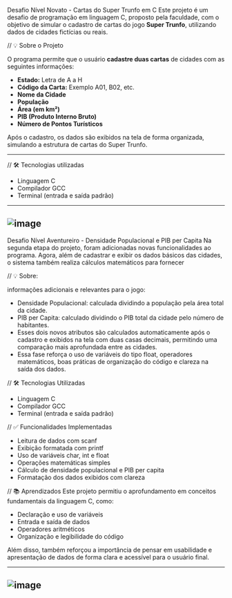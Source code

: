 Desafio Nível Novato - Cartas do Super Trunfo em C
Este projeto é um desafio de programação em linguagem C, proposto pela faculdade, com o objetivo de simular o cadastro de cartas do jogo **Super Trunfo**, utilizando dados de cidades fictícias ou reais.

// 💡 Sobre o Projeto

O programa permite que o usuário **cadastre duas cartas** de cidades com as seguintes informações:

- **Estado:** Letra de A a H
- **Código da Carta:** Exemplo A01, B02, etc.
- **Nome da Cidade**
- **População**
- **Área (em km²)**
- **PIB (Produto Interno Bruto)**
- **Número de Pontos Turísticos**

Após o cadastro, os dados são exibidos na tela de forma organizada, simulando a estrutura de cartas do Super Trunfo.

---

// 🛠️ Tecnologias utilizadas

- Linguagem C
- Compilador GCC
- Terminal (entrada e saída padrão)

---
![image](https://github.com/user-attachments/assets/9d85706d-9c35-4d74-9385-21738f105f04)
---

Desafio Nível Aventureiro - Densidade Populacional e PIB per Capita
Na segunda etapa do projeto, foram adicionadas novas funcionalidades ao programa. Agora, além de cadastrar e exibir os dados básicos das cidades, o sistema também realiza cálculos matemáticos para fornecer 

// 💡 Sobre: 

informações adicionais e relevantes para o jogo:

- Densidade Populacional: calculada dividindo a população pela área total da cidade.
- PIB per Capita: calculado dividindo o PIB total da cidade pelo número de habitantes.
- Esses dois novos atributos são calculados automaticamente após o cadastro e exibidos na tela com duas casas decimais, permitindo uma comparação mais aprofundada entre as cidades.
- Essa fase reforça o uso de variáveis do tipo float, operadores matemáticos, boas práticas de organização do código e clareza na saída dos dados.

// 🛠️ Tecnologias Utilizadas

- Linguagem C
- Compilador GCC
- Terminal (entrada e saída padrão)

// ✅ Funcionalidades Implementadas

- Leitura de dados com scanf
- Exibição formatada com printf
- Uso de variáveis char, int e float
- Operações matemáticas simples
- Cálculo de densidade populacional e PIB per capita
- Formatação dos dados exibidos com clareza

// 📚 Aprendizados
Este projeto permitiu o aprofundamento em conceitos fundamentais da linguagem C, como:

- Declaração e uso de variáveis
- Entrada e saída de dados
- Operadores aritméticos
- Organização e legibilidade do código

Além disso, também reforçou a importância de pensar em usabilidade e apresentação de dados de forma clara e acessível para o usuário final.

---
![image](https://github.com/user-attachments/assets/de81f550-1ca0-415a-ab1b-ec6167a854ac)
---
